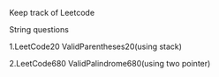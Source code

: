 Keep track of Leetcode

String questions

1.LeetCode20   ValidParentheses20(using stack)

2.LeetCode680  ValidPalindrome680(using two pointer)
